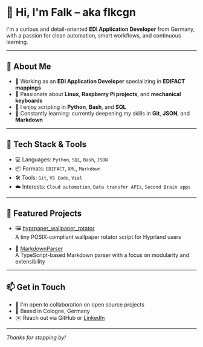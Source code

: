 # 👋 Hi, I'm Falk – aka flkcgn

I'm a curious and detail-oriented **EDI Application Developer** from Germany, with a passion for clean automation, smart workflows, and continuous learning.

---

## 🧠 About Me

- 🔄 Working as an **EDI Application Developer** specializing in **EDIFACT mappings**
- 🧩 Passionate about **Linux**, **Raspberry Pi projects**, and **mechanical keyboards**
- 🔧 I enjoy scripting in **Python**, **Bash**, and **SQL**
- 🧠 Constantly learning: currently deepening my skills in **Git**, **JSON**, and **Markdown**

---

## 🔨 Tech Stack & Tools

- 💻 Languages: `Python`, `SQL`, `Bash`, `JSON`
- 📦 Formats: `EDIFACT`, `XML`, `Markdown`
- 🛠️ Tools: `Git`, `VS Code`, `Vial`
- ☁️ Interests: `Cloud automation`, `Data transfer APIs`, `Second Brain apps`

---

## 📂 Featured Projects

- 🖼️ [hyprpaper_wallpaper_rotator](https://github.com/flkcgn/hyprpaper_wallpaper_rotator)  
  A tiny POSIX-compliant wallpaper rotator script for Hyprland users

- 📝 [MarkdownParser](https://github.com/flkcgn/MarkdownParser)  
  A TypeScript-based Markdown parser with a focus on modularity and extensibility

---

## 📫 Get in Touch

- 💼 I'm open to collaboration on open source projects
- 📍 Based in Cologne, Germany
- ✉️ Reach out via GitHub or [LinkedIn](https://www.linkedin.com/in/falk-baumhauer-109792231?utm_source=share&utm_campaign=share_via&utm_content=profile&utm_medium=ios_app)

---

_Thanks for stopping by!_